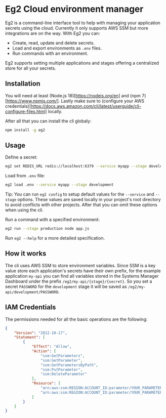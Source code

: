 # Eg2 Cloud environment manager

Eg2 is a command-line interface tool to help with managing your application secrets using the cloud.
Currently it only supports AWS SSM but more integrations are on the way. With Eg2 you can:

-   Create, read, update and delete secrets.
-   Load and export environments as `.env` files.
-   Run commands with an environment.

Eg2 supports setting multiple applications and stages offering a centralized store for all your
secrets.

## Installation

You will need at least (Node.js 18)[https://nodejs.org/en] and (npm 7)[https://www.npmjs.com/]. Lastly make sure to (configure your AWS credentials)[https://docs.aws.amazon.com/cli/latest/userguide/cli-configure-files.html]
locally.

After all that you can install the cli globaly:

```sh
npm install -g eg2
```

## Usage

Define a secret:

```sh
eg2 set REDIS_URL redis://localhost:6379 --service myapp --stage development
```

Load from `.env` file:

```sh
eg2 load .env --service myapp --stage development
```

Tip: You can run `eg2 config` to setup default values for the `--service` and `--stage` options. These
values are saved locally in your project's root directory to avoid conflicts with other projects.
After that you can omit these options when using the cli.

Run a command with a specified environment:

```sh
eg2 run --stage production node app.js
```

Run `eg2 --help` for a more detailed specification.

## How it works

The cli uses AWS SSM to store environment variables. Since SSM is a key value store each application's
secrets have their own prefix, for the example application `my-api` you can find all variables stored
in the Systems Manager Dashboard under the prefix `/eg2/my-api/{stage}/{secret}`. So you set a
secret `PASSWORD` for the `development` stage it will be saved as `/eg2/my-api/development/PASSWORD`.

## IAM Credentials

The permissions needed for all the basic operations are the following:

```json
{
    "Version": "2012-10-17",
    "Statement": [
        {
            "Effect": "Allow",
            "Action": [
                "ssm:GetParameters",
                "ssm:GetParameter",
                "ssm:GetParametersByPath",
                "ssm:PutParameter",
                "ssm:DeleteParameter"
            ],
            "Resource": [
                "arn:aws:ssm:REGION:ACCOUNT_ID:parameter/YOUR_PARAMETER_STORE_PATH",
                "arn:aws:ssm:REGION:ACCOUNT_ID:parameter/YOUR_PARAMETER_STORE_PATH/*"
            ]
        }
    ]
}
```
